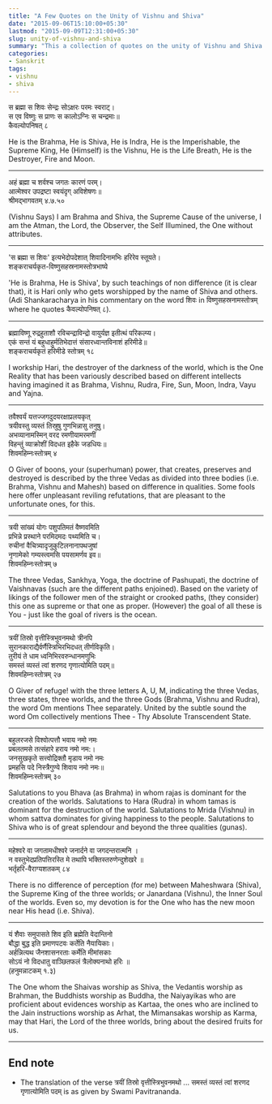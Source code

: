 ```yaml
---
title: "A Few Quotes on the Unity of Vishnu and Shiva"
date: "2015-09-06T15:10:00+05:30"
lastmod: "2015-09-09T12:31:00+05:30"
slug: unity-of-vishnu-and-shiva
summary: "This a collection of quotes on the unity of Vishnu and Shiva from Sanskrit Literature"
categories:
- Sanskrit
tags:
- vishnu
- shiva
---
```


स ब्रह्मा स शिवः सेन्द्रः सोऽक्षरः परमः स्वराट्।  
स एव विष्णुः स प्राणः स कालोऽग्निः स चन्द्रमाः॥  
कैवल्योपनिषत् ८     

He is the Brahma, He is Shiva, He is Indra, He is the Imperishable, the Supreme King, He (Himself) is the Vishnu, He is the Life Breath, He is the Destroyer, Fire and Moon.  

-------
अहं ब्रह्मा च शर्वश्च जगतः कारणं परम्।  
आत्मेश्वर उपद्रष्टा स्वयंदृग् अविशेषणः॥  
श्रीमद्भागवतम् ४.७.५०

(Vishnu Says) I am Brahma and Shiva, the Supreme Cause of the universe, I am the Atman, the Lord, the Observer, the Self Illumined, the One without attributes.


------------

'स ब्रह्मा स शिवः' इत्यभेदोपदेशात् शिवादिनामभिः हरिरेव स्तूयते।  
शङ्कराचर्यकृत-विष्णुसहस्रनामस्तोत्रभाष्ये  

'He is Brahma, He is Shiva', by such teachings of non difference (it is clear that), it is Hari only who gets worshipped by the name of Shiva and others. (Adi Shankaracharya in his commentary on the word शिवः in विष्णुसहस्रनामस्तोत्रम् where he quotes कैवल्योपनिषत् ८).

-------

ब्रह्माविष्णू रुद्रहुताशौ रविचन्द्राविन्द्रो वायुर्यज्ञ इतीत्थं परिकल्प्य।    
एकं सन्तं यं बहुधाहुर्मतिभेदात्तं संसारध्वान्तविनाशं हरिमीडे॥  
शङ्कराचर्यकृतं हरिमीडे स्तोत्रम् १८

I workship Hari, the destroyer of the darkness of the world, which is the One Reality that has been variously described based on different intellects having imagined it as Brahma, Vishnu, Rudra, Fire, Sun, Moon, Indra, Vayu and Yajna. 


-------


तवैश्वर्यं यत्तज्जगदुदयरक्षाप्रलयकृत्‌      
त्रयीवस्तु व्यस्तं तिस्रुषु गुणभिन्नासु तनुषु।      
अभव्यानामस्मिन्‌ वरद रमणीयामरमणीं      
विहन्तुं व्याक्रोशीं विदधत इहैके जडधियः॥   
शिवमहिम्नःस्तोत्रम् ४

O Giver of boons, your (superhuman) power, that creates, preserves and destroyed is described by the three Vedas as divided into three bodies (i.e. Brahma, Vishnu and Mahesh) based on difference in qualities. Some fools here offer unpleasant reviling refutations, that are pleasant to the unfortunate ones, for this.


--------

त्रयी सांख्यं योगः पशुपतिमतं वैष्णवमिति  
प्रभिन्ने प्रस्थाने परमिदमदः पथ्यमिति च।     
रुचीनां वैचित्र्यादृजुकुटिलनानापथजुषां  
नृणामेको गम्यस्त्वमसि पयसामर्णव इव॥  
शिवमहिम्नःस्तोत्रम् ७  



The three Vedas, Sankhya, Yoga, the doctrine of Pashupati, the doctrine of Vaishnavas (such are the different paths enjoined). Based on the variety of likings of the follower men of the straight or crooked paths, (they consider) this one as supreme or that one as proper. (However) the goal of all these is You - just like the goal of rivers is the ocean.

--------
त्रयीं तिस्रो वृत्तीस्त्रिभुवनमथो त्रीनपि  
सुरानकाराद्यैर्वर्णैस्त्रिभिरभिदधत् तीर्णविकृति।    
तुरीयं ते धाम ध्वनिभिरवरुन्धानमणुभिः  
समस्तं व्यस्तं त्वां शरणद गृणात्योमिति पदम्॥  
शिवमहिम्नःस्तोत्रम् २७


O Giver of refuge! with the three letters A, U, M, indicating the three Vedas, three states, three worlds, and the three Gods (Brahma, Vishnu and Rudra), the word Om mentions Thee separately. United by the subtle sound the word Om collectively mentions Thee - Thy Absolute Transcendent State.


--------

बहुलरजसे विश्वोत्पत्तौ भवाय नमो नमः  
प्रबलतमसे तत्संहारे हराय नमो नम:।    
जनसुखकृते सत्त्वोद्रिक्तौ मृडाय नमो नमः  
प्रमहसि पदे निस्त्रैगुण्ये शिवाय नमो नमः॥   
शिवमहिम्नःस्तोत्रम् ३०    

Salutations to you Bhava (as Brahma) in whom rajas is dominant for the creation of the worlds. Salutations to Hara (Rudra) in whom tamas is dominant for the destruction of the world. Salutations to Mrida (Vishnu) in whom sattva dominates for giving happiness to the people. Salutations to Shiva who is of great splendour and beyond the three qualities (gunas). 

--------


महेश्वरे वा जगतामधीश्वरे जनार्दने वा जगदन्तरात्मनि ।   
न वस्तुभेदप्रतिपत्तिरस्ति मे तथापि भक्तिस्तरुणेन्दुशेखरे ॥   
भर्तृहरि-वैराग्यशतकम् ८४

There is no difference of perception (for me) between Maheshwara (Shiva), the Supreme King of the three worlds; or Janardana (Vishnu), the Inner Soul of the worlds. Even so, my devotion is for the One who has the new moon near His head (i.e. Shiva).

--------

यं शैवाः समुपासते  शिव  इति  ब्रह्मेति  वेदान्तिनो  
बौद्धा बुद्ध  इति   प्रमाणपटवः   कर्तेति   नैयायिकाः।     
अर्हन्नित्यथ    जैनशासनरताः   कर्मेति    मीमांसकाः     
सोऽयं नो विदधातु वाञ्छितफलं त्रैलोक्यनाथो हरिः ॥  
(हनुमन्नाटकम् १.३)   


The One whom the Shaivas worship as Shiva, the Vedantis worship as Brahman, the Buddhists worship as Buddha, the Naiyayikas who are proficient about evidences worship as Kartaa, the ones who are inclined to the Jain instructions worship as Arhat, the Mimansakas worship as Karma, may that Hari, the Lord of the three worlds, bring about the desired fruits for us. 



--------


End note
--------

* The translation of the verse त्रयीं तिस्रो वृत्तीस्त्रिभुवनमथो ... समस्तं व्यस्तं त्वां शरणद गृणात्योमिति पदम् is as given by Swami Pavitrananda. 

